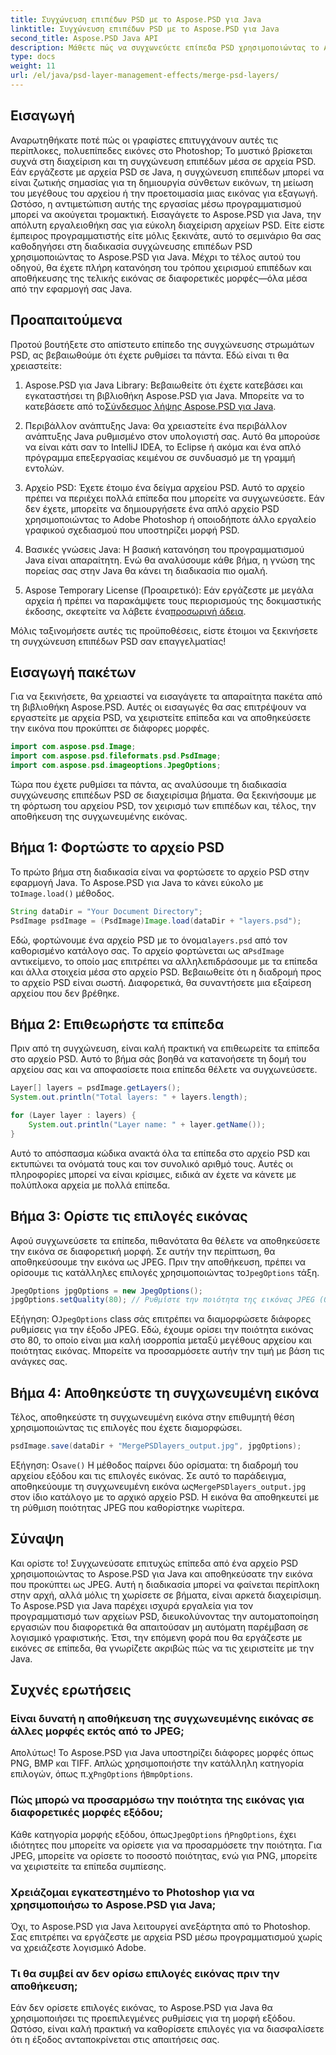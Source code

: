 ```yaml
---
title: Συγχώνευση επιπέδων PSD με το Aspose.PSD για Java
linktitle: Συγχώνευση επιπέδων PSD με το Aspose.PSD για Java
second_title: Aspose.PSD Java API
description: Μάθετε πώς να συγχωνεύετε επίπεδα PSD χρησιμοποιώντας το Aspose.PSD για Java με αυτό το βήμα προς βήμα σεμινάριο. Ιδανικό για προγραμματιστές που θέλουν να αυτοματοποιήσουν εργασίες επεξεργασίας εικόνας.
type: docs
weight: 11
url: /el/java/psd-layer-management-effects/merge-psd-layers/
---
```

## Εισαγωγή

Αναρωτηθήκατε ποτέ πώς οι γραφίστες επιτυγχάνουν αυτές τις περίπλοκες, πολυεπίπεδες εικόνες στο Photoshop; Το μυστικό βρίσκεται συχνά στη διαχείριση και τη συγχώνευση επιπέδων μέσα σε αρχεία PSD. Εάν εργάζεστε με αρχεία PSD σε Java, η συγχώνευση επιπέδων μπορεί να είναι ζωτικής σημασίας για τη δημιουργία σύνθετων εικόνων, τη μείωση του μεγέθους του αρχείου ή την προετοιμασία μιας εικόνας για εξαγωγή. Ωστόσο, η αντιμετώπιση αυτής της εργασίας μέσω προγραμματισμού μπορεί να ακούγεται τρομακτική. Εισαγάγετε το Aspose.PSD για Java, την απόλυτη εργαλειοθήκη σας για εύκολη διαχείριση αρχείων PSD. Είτε είστε έμπειρος προγραμματιστής είτε μόλις ξεκινάτε, αυτό το σεμινάριο θα σας καθοδηγήσει στη διαδικασία συγχώνευσης επιπέδων PSD χρησιμοποιώντας το Aspose.PSD για Java. Μέχρι το τέλος αυτού του οδηγού, θα έχετε πλήρη κατανόηση του τρόπου χειρισμού επιπέδων και αποθήκευσης της τελικής εικόνας σε διαφορετικές μορφές—όλα μέσα από την εφαρμογή σας Java.

## Προαπαιτούμενα

Προτού βουτήξετε στο απίστευτο επίπεδο της συγχώνευσης στρωμάτων PSD, ας βεβαιωθούμε ότι έχετε ρυθμίσει τα πάντα. Εδώ είναι τι θα χρειαστείτε:

1. Aspose.PSD για Java Library: Βεβαιωθείτε ότι έχετε κατεβάσει και εγκαταστήσει τη βιβλιοθήκη Aspose.PSD για Java. Μπορείτε να το κατεβάσετε από το[Σύνδεσμος λήψης Aspose.PSD για Java](https://releases.aspose.com/psd/java/).

2. Περιβάλλον ανάπτυξης Java: Θα χρειαστείτε ένα περιβάλλον ανάπτυξης Java ρυθμισμένο στον υπολογιστή σας. Αυτό θα μπορούσε να είναι κάτι σαν το IntelliJ IDEA, το Eclipse ή ακόμα και ένα απλό πρόγραμμα επεξεργασίας κειμένου σε συνδυασμό με τη γραμμή εντολών.

3. Αρχείο PSD: Έχετε έτοιμο ένα δείγμα αρχείου PSD. Αυτό το αρχείο πρέπει να περιέχει πολλά επίπεδα που μπορείτε να συγχωνεύσετε. Εάν δεν έχετε, μπορείτε να δημιουργήσετε ένα απλό αρχείο PSD χρησιμοποιώντας το Adobe Photoshop ή οποιοδήποτε άλλο εργαλείο γραφικού σχεδιασμού που υποστηρίζει μορφή PSD.

4. Βασικές γνώσεις Java: Η βασική κατανόηση του προγραμματισμού Java είναι απαραίτητη. Ενώ θα αναλύσουμε κάθε βήμα, η γνώση της πορείας σας στην Java θα κάνει τη διαδικασία πιο ομαλή.

5.  Aspose Temporary License (Προαιρετικό): Εάν εργάζεστε με μεγάλα αρχεία ή πρέπει να παρακάμψετε τους περιορισμούς της δοκιμαστικής έκδοσης, σκεφτείτε να λάβετε ένα[προσωρινή άδεια](https://purchase.aspose.com/temporary-license/).

Μόλις ταξινομήσετε αυτές τις προϋποθέσεις, είστε έτοιμοι να ξεκινήσετε τη συγχώνευση επιπέδων PSD σαν επαγγελματίας!

## Εισαγωγή πακέτων

Για να ξεκινήσετε, θα χρειαστεί να εισαγάγετε τα απαραίτητα πακέτα από τη βιβλιοθήκη Aspose.PSD. Αυτές οι εισαγωγές θα σας επιτρέψουν να εργαστείτε με αρχεία PSD, να χειριστείτε επίπεδα και να αποθηκεύσετε την εικόνα που προκύπτει σε διάφορες μορφές.

```java
import com.aspose.psd.Image;
import com.aspose.psd.fileformats.psd.PsdImage;
import com.aspose.psd.imageoptions.JpegOptions;
```

Τώρα που έχετε ρυθμίσει τα πάντα, ας αναλύσουμε τη διαδικασία συγχώνευσης επιπέδων PSD σε διαχειρίσιμα βήματα. Θα ξεκινήσουμε με τη φόρτωση του αρχείου PSD, τον χειρισμό των επιπέδων και, τέλος, την αποθήκευση της συγχωνευμένης εικόνας.

## Βήμα 1: Φορτώστε το αρχείο PSD

 Το πρώτο βήμα στη διαδικασία είναι να φορτώσετε το αρχείο PSD στην εφαρμογή Java. Το Aspose.PSD για Java το κάνει εύκολο με το`Image.load()` μέθοδος.

```java
String dataDir = "Your Document Directory";
PsdImage psdImage = (PsdImage)Image.load(dataDir + "layers.psd");
```

 Εδώ, φορτώνουμε ένα αρχείο PSD με το όνομα`layers.psd` από τον καθορισμένο κατάλογο σας. Το αρχείο φορτώνεται ως α`PsdImage` αντικείμενο, το οποίο μας επιτρέπει να αλληλεπιδράσουμε με τα επίπεδα και άλλα στοιχεία μέσα στο αρχείο PSD. Βεβαιωθείτε ότι η διαδρομή προς το αρχείο PSD είναι σωστή. Διαφορετικά, θα συναντήσετε μια εξαίρεση αρχείου που δεν βρέθηκε.

## Βήμα 2: Επιθεωρήστε τα επίπεδα

Πριν από τη συγχώνευση, είναι καλή πρακτική να επιθεωρείτε τα επίπεδα στο αρχείο PSD. Αυτό το βήμα σάς βοηθά να κατανοήσετε τη δομή του αρχείου σας και να αποφασίσετε ποια επίπεδα θέλετε να συγχωνεύσετε.

```java
Layer[] layers = psdImage.getLayers();
System.out.println("Total layers: " + layers.length);

for (Layer layer : layers) {
    System.out.println("Layer name: " + layer.getName());
}
```

Αυτό το απόσπασμα κώδικα ανακτά όλα τα επίπεδα στο αρχείο PSD και εκτυπώνει τα ονόματά τους και τον συνολικό αριθμό τους. Αυτές οι πληροφορίες μπορεί να είναι κρίσιμες, ειδικά αν έχετε να κάνετε με πολύπλοκα αρχεία με πολλά επίπεδα.

## Βήμα 3: Ορίστε τις επιλογές εικόνας

 Αφού συγχωνεύσετε τα επίπεδα, πιθανότατα θα θέλετε να αποθηκεύσετε την εικόνα σε διαφορετική μορφή. Σε αυτήν την περίπτωση, θα αποθηκεύσουμε την εικόνα ως JPEG. Πριν την αποθήκευση, πρέπει να ορίσουμε τις κατάλληλες επιλογές χρησιμοποιώντας το`JpegOptions` τάξη.

```java
JpegOptions jpgOptions = new JpegOptions();
jpgOptions.setQuality(80); // Ρυθμίστε την ποιότητα της εικόνας JPEG (0-100)
```

Εξήγηση:
 Ο`JpegOptions` class σάς επιτρέπει να διαμορφώσετε διάφορες ρυθμίσεις για την έξοδο JPEG. Εδώ, έχουμε ορίσει την ποιότητα εικόνας στο 80, το οποίο είναι μια καλή ισορροπία μεταξύ μεγέθους αρχείου και ποιότητας εικόνας. Μπορείτε να προσαρμόσετε αυτήν την τιμή με βάση τις ανάγκες σας.

## Βήμα 4: Αποθηκεύστε τη συγχωνευμένη εικόνα

Τέλος, αποθηκεύστε τη συγχωνευμένη εικόνα στην επιθυμητή θέση χρησιμοποιώντας τις επιλογές που έχετε διαμορφώσει.

```java
psdImage.save(dataDir + "MergePSDlayers_output.jpg", jpgOptions);
```

Εξήγηση:
 Ο`save()` Η μέθοδος παίρνει δύο ορίσματα: τη διαδρομή του αρχείου εξόδου και τις επιλογές εικόνας. Σε αυτό το παράδειγμα, αποθηκεύουμε τη συγχωνευμένη εικόνα ως`MergePSDlayers_output.jpg` στον ίδιο κατάλογο με το αρχικό αρχείο PSD. Η εικόνα θα αποθηκευτεί με τη ρύθμιση ποιότητας JPEG που καθορίστηκε νωρίτερα.

## Σύναψη

Και ορίστε το! Συγχωνεύσατε επιτυχώς επίπεδα από ένα αρχείο PSD χρησιμοποιώντας το Aspose.PSD για Java και αποθηκεύσατε την εικόνα που προκύπτει ως JPEG. Αυτή η διαδικασία μπορεί να φαίνεται περίπλοκη στην αρχή, αλλά μόλις τη χωρίσετε σε βήματα, είναι αρκετά διαχειρίσιμη. Το Aspose.PSD για Java παρέχει ισχυρά εργαλεία για τον προγραμματισμό των αρχείων PSD, διευκολύνοντας την αυτοματοποίηση εργασιών που διαφορετικά θα απαιτούσαν μη αυτόματη παρέμβαση σε λογισμικό γραφιστικής. Έτσι, την επόμενη φορά που θα εργάζεστε με εικόνες σε επίπεδα, θα γνωρίζετε ακριβώς πώς να τις χειριστείτε με την Java.

## Συχνές ερωτήσεις

### Είναι δυνατή η αποθήκευση της συγχωνευμένης εικόνας σε άλλες μορφές εκτός από το JPEG;
Απολύτως! Το Aspose.PSD για Java υποστηρίζει διάφορες μορφές όπως PNG, BMP και TIFF. Απλώς χρησιμοποιήστε την κατάλληλη κατηγορία επιλογών, όπως π.χ`PngOptions` ή`BmpOptions`.

### Πώς μπορώ να προσαρμόσω την ποιότητα της εικόνας για διαφορετικές μορφές εξόδου;
 Κάθε κατηγορία μορφής εξόδου, όπως`JpegOptions` ή`PngOptions`, έχει ιδιότητες που μπορείτε να ορίσετε για να προσαρμόσετε την ποιότητα. Για JPEG, μπορείτε να ορίσετε το ποσοστό ποιότητας, ενώ για PNG, μπορείτε να χειριστείτε τα επίπεδα συμπίεσης.

### Χρειάζομαι εγκατεστημένο το Photoshop για να χρησιμοποιήσω το Aspose.PSD για Java;
Όχι, το Aspose.PSD για Java λειτουργεί ανεξάρτητα από το Photoshop. Σας επιτρέπει να εργάζεστε με αρχεία PSD μέσω προγραμματισμού χωρίς να χρειάζεστε λογισμικό Adobe.

### Τι θα συμβεί αν δεν ορίσω επιλογές εικόνας πριν την αποθήκευση;
Εάν δεν ορίσετε επιλογές εικόνας, το Aspose.PSD για Java θα χρησιμοποιήσει τις προεπιλεγμένες ρυθμίσεις για τη μορφή εξόδου. Ωστόσο, είναι καλή πρακτική να καθορίσετε επιλογές για να διασφαλίσετε ότι η έξοδος ανταποκρίνεται στις απαιτήσεις σας.